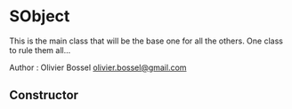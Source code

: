 # SObject

This is the main class that will be the base one for all the others.
One class to rule them all...


Author : Olivier Bossel <olivier.bossel@gmail.com>


## Constructor